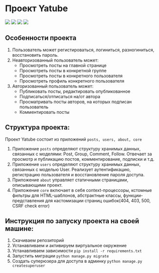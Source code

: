 # Проект Yatube
[![](https://img.shields.io/pypi/pyversions/Django.svg)](https://python.org/downloads/)
[![](https://img.shields.io/badge/django-2.0%20%7C%202.1%20%7C%202.2-success.svg)](https://djangoproject.com/)
[![](https://img.shields.io/apm/l/vim-mode.svg)](https://choosealicense.com/licenses/mit/)
[![](https://img.shields.io/badge/coverage-97%25-lightgrey)](https://img.shields.io/badge/coverage-97%25-lightgrey)

## Особенности проекта
1. Пользователь может регистироваться, логиниться, разногиниться, восстановить пароль.
2. Неавторизованный пользователь может:
    - Просмотреть посты на главной странице
    - Просмотреть посты в конкретной группе
    - Просмотреть посты в конкретного пользователя
    - Просмотреть профиль конкретного пользователя
3. Авторизованный пользователь может:
    - Публиковать посты, редактировать опубликованное
    - Подписаться/отписаться на/от автора
    - Просматривать посты авторов, на которых подписан пользователь
    - Комментировать посты

## Структура проекта:
Проект Yatube состоит из приложений `posts, users, about, core`
1. Приложение `posts` определяют структуру хранимых данных, связанных с моделями: Post, Group, Comment, Follow. Отвечает за просмотр и публикацию постов, комментирование, подписки и т.д. 
2. Приложение `users` определяют структуру хранимых данных, связанных с моделью User. Реализует аутентификацию, регистрацию пользователя и восстановление пароля доступа.
3. Приложение `about` управляет статичными страницами, описывающими проект.
4. Приложение `core` включает в себя context-процессоры, кстомные фильтры для HTML-шаблонов, абстрактные классы, функции-представления для кастомизации страниц ошибок(404, 403, 500, CSRF check error)

## Инструкция по запуску проекта на своей машине:
1. Скачиваем репозиторий
2. Устанавливаем и активируем виртуальное окружение  
3. Устанавливаем зависимости `pip install -r requirements.txt`  
4. Запустить миграции `python manage.py migrate`  
5. Создать суперюзера для доступа в админку `python manage.py createsuperuser`

## 




